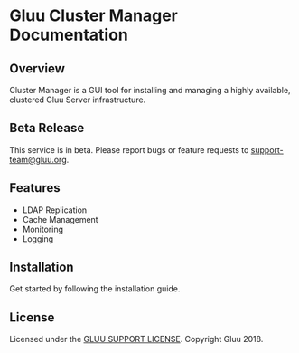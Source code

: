 # Gluu Cluster Manager Documentation
## Overview
Cluster Manager is a GUI tool for installing and managing a highly available, clustered Gluu Server infrastructure.

## Beta Release    
This service is in beta. Please report bugs or feature requests to support-team@gluu.org. 

## Features

- LDAP Replication
- Cache Management
- Monitoring
- Logging

## Installation
Get started by following the installation guide. 

## License
Licensed under the [GLUU SUPPORT LICENSE](https://github.com/GluuFederation/cluster-mgr/blob/master/LICENSE). Copyright Gluu 2018.



